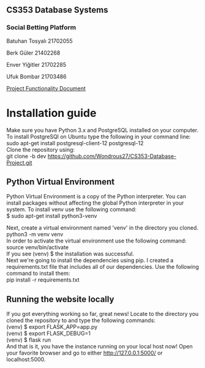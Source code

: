 ## CS353 Database Systems
### Social Betting Platform

Batuhan Tosyalı 21702055

Berk Güler 21402268

Enver Yiğitler 21702285

Ufuk Bombar 21703486

[Project Functionality Document](https://github.com/Wondrous27/CS353-Database-Project/blob/master/CS%20353%20PROJECT%20FUNCTIONALITY%20DOCUMENT.pdf)

# Installation guide
Make sure you have Python 3.x and PostgreSQL installed on your computer.   
To install PostgreSQl on Ubuntu type the following in your command line:  
sudo apt-get install postgresql-client-12 postgresql-12  
Clone the repository using:   
git clone -b dev https://github.com/Wondrous27/CS353-Database-Project.git  

## Python Virtual Environment  
Python Virtual Environment is a copy of the Python interpreter. You can install packages without affecting the global Python interpreter in your system. To install venv use the following command:    
$ sudo apt-get install python3-venv

Next, create a virtual environment named 'venv' in the directory you cloned.  
python3 -m venv venv  
In order to activate the virtual environment use the following command:  
source venv/bin/activate  
If you see (venv) $ the installation was successful.  
Next we're going to install the dependencies using pip. I created a requirements.txt file that includes all of our dependencies. Use the following command to install them:  
pip install -r requirements.txt  
## Running the website locally
If you got everything working so far, great news! Locate to the directory you cloned the repository to and type the following commands:  
(venv) $ export FLASK_APP=app.py  
(venv) $ export FLASK_DEBUG=1  
(venv) $ flask run  
And that is it, you have the instance running on your local host now! Open your favorite browser and go to either http://127.0.0.1:5000/ or localhost:5000.  

